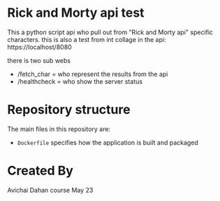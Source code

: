 # Rick and Morty api test

This a python script api who pull out from "Rick and Morty api" specific characters.
this is also a test from int collage
in the api:
https://localhost/8080

there is two sub webs

* /fetch_char = who represent the results from the api
* /healthcheck = who show the server status

# Repository structure

The main files in this repository are:

* `Dockerfile` specifies how the application is built and packaged

# Created By

Avichai Dahan course May 23